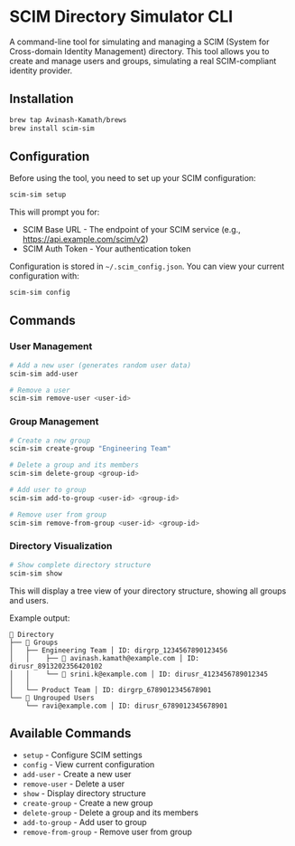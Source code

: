 # SCIM Directory Simulator CLI

A command-line tool for simulating and managing a SCIM (System for Cross-domain Identity Management) directory. This tool allows you to create and manage users and groups, simulating a real SCIM-compliant identity provider.

## Installation

```bash
brew tap Avinash-Kamath/brews
brew install scim-sim
```

## Configuration

Before using the tool, you need to set up your SCIM configuration:

```bash
scim-sim setup
```

This will prompt you for:
- SCIM Base URL - The endpoint of your SCIM service (e.g., https://api.example.com/scim/v2)
- SCIM Auth Token - Your authentication token

Configuration is stored in `~/.scim_config.json`. You can view your current configuration with:

```bash
scim-sim config
```

## Commands

### User Management

```bash
# Add a new user (generates random user data)
scim-sim add-user

# Remove a user
scim-sim remove-user <user-id>
```

### Group Management

```bash
# Create a new group
scim-sim create-group "Engineering Team"

# Delete a group and its members
scim-sim delete-group <group-id>

# Add user to group
scim-sim add-to-group <user-id> <group-id>

# Remove user from group
scim-sim remove-from-group <user-id> <group-id>
```

### Directory Visualization

```bash
# Show complete directory structure
scim-sim show
```

This will display a tree view of your directory structure, showing all groups and users.

Example output:
```
📂 Directory
├── 👥 Groups
│   ├── Engineering Team │ ID: dirgrp_1234567890123456
│   │    ├── 👤 avinash.kamath@example.com │ ID: dirusr_8913202356420102
│   │    └── 👤 srini.k@example.com │ ID: dirusr_4123456789012345
│   │
│   └── Product Team │ ID: dirgrp_6789012345678901
└── 👤 Ungrouped Users
    └── ravi@example.com │ ID: dirusr_6789012345678901
```

## Available Commands

- `setup` - Configure SCIM settings
- `config` - View current configuration
- `add-user` - Create a new user
- `remove-user` - Delete a user
- `show` - Display directory structure
- `create-group` - Create a new group
- `delete-group` - Delete a group and its members
- `add-to-group` - Add user to group
- `remove-from-group` - Remove user from group